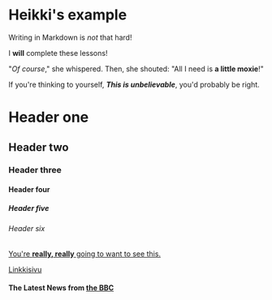 # Heikki's example


Writing in Markdown is _not_ that hard!

I **will** complete these lessons!

"_Of course_," she whispered. Then, she shouted: "All I need is **a little moxie**!"

If you're thinking to yourself, **_This is unbelievable_**, you'd probably be right.

# Header one
## Header two
### Header three
#### Header four
##### Header five
###### Header six

[You're **really, really** going to want to see this.](https://www.dailykitten.com)

[Linkkisivu](linkit)

#### The Latest News from [the BBC](https://www.bbc.com/news)